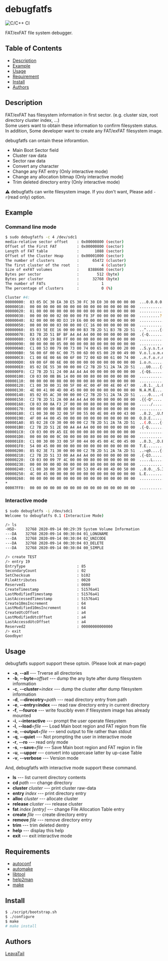 # debugfatfs

![C/C++ CI](https://github.com/LeavaTail/debugfatfs/workflows/C/C++%20CI/badge.svg)

FAT/exFAT file system debugger.

## Table of Contents

- [Description](#Description)
- [Example](#Example)
- [Usage](#Usage)
- [Requirement](#Requirement)
- [Install](#Install)
- [Authors](#Authors)

## Description

FAT/exFAT has filesystem information in first sector.
(e.g. cluster size, root directory cluster index, ...)  
Some users want to obtain these information to confirm filesystem status.  
In addition, Some developer want to create any FAT/exFAT filesystem image.

debugfatfs can ontain these inforamtion.

- Main Boot Sector field
- Cluster raw data
- Sector raw data
- Convert any character
- Change any FAT entry (Only interactive mode)
- Change any allocation bitmap (Only interactive mode)
- Trim deleted directory entry (Only interactive mode)

:warning: debugfatfs can write filesystem image.
If you don't want, Please add `-r`(read only) option.

## Example

### Command line mode

```sh
$ sudo debugfatfs -c 4 /dev/sdc1
media-relative sector offset    : 0x00000800 (sector)
Offset of the First FAT         : 0x00000800 (sector)
Length of FAT table             :       1088 (sector)
Offset of the Cluster Heap      : 0x00001000 (sector)
The number of clusters          :      65472 (cluster)
The first cluster of the root   :          4 (cluster)
Size of exFAT volumes           :    8388608 (sector)
Bytes per sector                :        512 (byte)
Bytes per cluster               :      32768 (byte)
The number of FATs              :          1
The percentage of clusters      :          0 (%)

Cluster #4:
00000000:  83 05 DC 30 EA 30 E5 30 FC 30 E0 30 00 00 00 00  ...0.0.0.0.0....
00000010:  00 00 00 00 00 00 00 00 00 00 00 00 00 00 00 00  ................
00000020:  81 00 00 00 00 00 00 00 00 00 00 00 00 00 00 00  ................
00000030:  00 00 00 00 02 00 00 00 F8 3F 00 00 00 00 00 00  .........?......
00000040:  82 00 00 00 0D D3 19 E6 00 00 00 00 00 00 00 00  ................
00000050:  00 00 00 00 03 00 00 00 CC 16 00 00 00 00 00 00  ................
00000060:  85 03 5E EE 16 00 00 00 B3 7B 2D 51 B3 7B 2D 51  ..^......{-Q.{-Q
00000070:  B3 7B 2D 51 BF BF A4 A4 A4 00 00 00 00 00 00 00  .{-Q............
00000080:  C0 03 00 19 B8 FF 00 00 00 80 00 00 00 00 00 00  ................
00000090:  00 00 00 00 05 00 00 00 00 80 00 00 00 00 00 00  ................
000000A0:  C1 00 53 00 79 00 73 00 74 00 65 00 6D 00 20 00  ..S.y.s.t.e.m. .
000000B0:  56 00 6F 00 6C 00 75 00 6D 00 65 00 20 00 49 00  V.o.l.u.m.e. .I.
000000C0:  C1 00 6E 00 66 00 6F 00 72 00 6D 00 61 00 74 00  ..n.f.o.r.m.a.t.
000000D0:  69 00 6F 00 6E 00 00 00 00 00 00 00 00 00 00 00  i.o.n...........
000000E0:  85 02 DE 55 30 00 00 00 C2 7B 2D 51 2A 7A 2D 51  ...U0....{-Q*z-Q
000000F0:  C2 7B 2D 51 24 00 A4 A4 A4 00 00 00 00 00 00 00  .{-Q$...........
00000100:  C0 03 00 0B B6 14 00 00 00 80 00 00 00 00 00 00  ................
00000110:  00 00 00 00 08 00 00 00 00 80 00 00 00 00 00 00  ................
00000120:  C1 00 30 00 31 00 5F 00 4C 00 4F 00 4E 00 47 00  ..0.1._.L.O.N.G.
00000130:  4E 00 41 00 4D 00 45 00 00 00 00 00 00 00 00 00  N.A.M.E.........
00000140:  85 02 05 AC 30 00 00 00 C2 7B 2D 51 2A 7A 2D 51  ....0....-Q*z-Q
00000150:  C2 7B 2D 51 2A 00 A4 A4 A4 00 00 00 00 00 00 00  .{{-Q*...........
00000160:  C0 03 00 0A F3 2F 00 00 00 80 00 00 00 00 00 00  ...../..........
00000170:  00 00 00 00 0B 00 00 00 00 80 00 00 00 00 00 00  ................
00000180:  C1 00 30 00 32 00 5F 00 55 00 4E 00 49 00 43 00  ..0.2._.U.N.I.C.
00000190:  4F 00 44 00 45 00 00 00 00 00 00 00 00 00 00 00  O.D.E...........
000001A0:  85 02 28 C0 30 00 00 00 C2 7B 2D 51 2A 7A 2D 51  ..(.0....{-Q*z-Q
000001B0:  C2 7B 2D 51 2E 00 A4 A4 A4 00 00 00 00 00 00 00  .{-Q............
000001C0:  C0 03 00 09 A5 EE 00 00 00 80 00 00 00 00 00 00  ................
000001D0:  00 00 00 00 0C 00 00 00 00 80 00 00 00 00 00 00  ................
000001E0:  C1 00 30 00 33 00 5F 00 44 00 45 00 4C 00 45 00  ..0.3._.D.E.L.E.
000001F0:  54 00 45 00 00 00 00 00 00 00 00 00 00 00 00 00  T.E.............
00000200:  85 02 3E 71 30 00 00 00 C2 7B 2D 51 2A 7A 2D 51  ..>q0....{-Q*z-Q
00000210:  C2 7B 2D 51 33 00 A4 A4 A4 00 00 00 00 00 00 00  .{-Q3...........
00000220:  C0 03 00 09 7F 4C 00 00 00 80 00 00 00 00 00 00  .....L..........
00000230:  00 00 00 00 0D 00 00 00 00 80 00 00 00 00 00 00  ................
00000240:  C1 00 30 00 30 00 5F 00 53 00 49 00 4D 00 50 00  ..0.0._.S.I.M.P.
00000250:  4C 00 45 00 00 00 00 00 00 00 00 00 00 00 00 00  L.E.............
00000260:  00 00 00 00 00 00 00 00 00 00 00 00 00 00 00 00  ................
*
00007FF0:  00 00 00 00 00 00 00 00 00 00 00 00 00 00 00 00  ................
```

### Interactive mode

```sh
$ sudo debugfatfs -i /dev/sdc1
Welcome to debugfatfs 0.1 (Interactive Mode)

/> ls
-HSD-    32768 2020-09-14 00:29:39 System Volume Information
---DA    32768 2020-09-14 00:30:04 01_LONGNAME
---DA    32768 2020-09-14 00:30:04 02_UNICODE
---DA    32768 2020-09-14 00:30:04 03_DELETE
---DA    32768 2020-09-14 00:30:04 00_SIMPLE

/> create TEST
/> entry 19
EntryType                       : 85
SecondaryCount                  : 02
SetChecksum                     : b102
FileAttributes                  : 0020
Reserved1                       : 0000
CreateTimestamp                 : 51576a41
LastModifiedTimestamp           : 51576a41
LastAccessedTimestamp           : 51576a41
Create10msIncrement             : 64
LastModified10msIncrement       : 64
CreateUtcOffset                 : a4
LastModifiedUtcOffset           : a4
LastAccessdUtcOffset            : a4
Reserved2                       : 00000000000000
/> exit
Goodbye!
```

## Usage

debugfatfs support support these optoin. (Please look at man-page)

- **-a**, **--all** --- Trverse all directories
- **-b**, **--byte**=*offset* --- dump the any byte after dump filesystem information
- **-c**, **--cluster**=*index* --- dump the cluster after dump filesystem information
- **-d**, **--direcotry**=*path* --- read directory entry from path
- **-e**, **--entry=index** --- read raw directory entry in current directory
- **-f**, **--fource** --- write foucibly even if filesystem image has already mounted
- **-i**, **--interactive** --- prompt the user operate filesystem
- **-l**, **--load**=*file* --- Load Main boot region and FAT region from file
- **-o**, **--output**=*file* --- send output to file rather than stdout
- **-q**, **--quiet** --- Not prompting the user in interactive mode
- **-r**, **--ro** --- read only mode
- **-s**, **--save**=*file* --- Save Main boot region and FAT region in file
- **-u**, **--upper** --- convert into uppercase latter by up-case Table
- **-v**, **--verbose** --- Version mode

And, debugfatfs with interactive mode support these command.

- **ls** --- list current directory contents
- **cd** *path* --- change directory
- **cluster** *cluster* --- print cluster raw-data
- **entry** *index* --- print directory entry
- **alloc** *cluster* --- allocate cluster
- **release** *cluster* --- release cluster
- **fat** *index* *[entry]* --- change File Allocation Table entry
- **create** *file* --- create directory entry
- **remove** *file* --- remove directory entry
- **trim** --- trim deleted dentry
- **help** --- display this help
- **exit** --- exit interactive mode

## Requirements

- [autoconf](http://www.gnu.org/software/autoconf/)
- [automake](https://www.gnu.org/software/automake/)
- [libtool](https://www.gnu.org/software/libtool/)
- [help2man](https://www.gnu.org/software/help2man/)
- [make](https://www.gnu.org/software/make/)

## Install

```sh
$ ./script/bootstrap.sh
$ ./configure
$ make
# make install
```

## Authors

[LeavaTail](https://github.com/LeavaTail)
